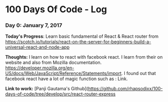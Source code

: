 # 100 Days Of Code - Log

### Day 0: January 7, 2017

**Today's Progress**: Learn basic fundamental of React & React router from https://scotch.io/tutorials/react-on-the-server-for-beginners-build-a-universal-react-and-node-app

**Thoughts:** I learn on how to react with facebook react. I learn from their on website and also from Mozilla documentation.  https://developer.mozilla.org/en-US/docs/Web/JavaScript/Reference/Statements/import. I found out that facebook react have a lot of magic function such as : Link.

**Link to work:** [Panji Gautama's Github](https://github.com/rhapsodixx/100-days-of-code/tree/develop/src/react-router-express
